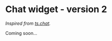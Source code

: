 # Chat widget - version 2

*Inspired from [ts.chat](https://github.com/TheSmiths-Widgets/ts.chat).*

Coming soon...
